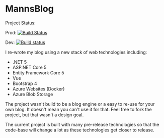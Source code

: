 # MannsBlog

Project Status:

Prod: [![Build Status](https://dev.azure.com/saigkill/saschamannsde/_apis/build/status/saschamannsde-Azure%20Web%20App%20for%20ASP.NET-CI?branchName=master&jobName=Build%2C%20Test%20and%20Deploy%20Productive)](https://dev.azure.com/saigkill/saschamannsde/_build/latest?definitionId=24&branchName=master)

Dev: [![Build status](https://dev.azure.com/saigkill/saschamannsde/_apis/build/status/saschamannsde-Azure%20Web%20App%20for%20ASP.NET-CI%20Development)](https://dev.azure.com/saigkill/saschamannsde/_build/latest?definitionId=25)

I re-wrote my blog using a new stack of web technologies including:

 - .NET 5
 - ASP.NET Core 5
 - Entity Framework Core 5
 - Vue
 - Bootstrap 4 
 - Azure Websites (Docker)
 - Azure Blob Storage
 
The project wasn't build to be a blog engine or a easy to re-use for your own blog. It doesn't mean you can't use it for that. Feel free to fork the project, but that wasn't a design goal. 

The current project is built with many pre-release technologies so that the code-base will change a lot as these technologies get closer to release. 

